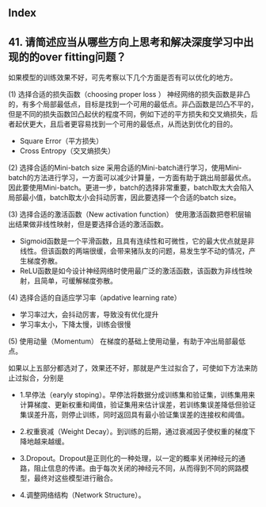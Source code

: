 ## Index

<!-- TOC -->



<!-- /TOC -->

## 41. 请简述应当从哪些方向上思考和解决深度学习中出现的的over fitting问题？

如果模型的训练效果不好，可先考察以下几个方面是否有可以优化的地方。

(1) 选择合适的损失函数（choosing proper loss ）
神经网络的损失函数是非凸的，有多个局部最低点，目标是找到一个可用的最低点。非凸函数是凹凸不平的，但是不同的损失函数凹凸起伏的程度不同，例如下述的平方损失和交叉熵损失，后者起伏更大，且后者更容易找到一个可用的最低点，从而达到优化的目的。

- Square Error（平方损失）
- Cross Entropy（交叉熵损失）

(2) 选择合适的Mini-batch size
采用合适的Mini-batch进行学习，使用Mini-batch的方法进行学习，一方面可以减少计算量，一方面有助于跳出局部最优点。因此要使用Mini-batch。更进一步，batch的选择非常重要，batch取太大会陷入局部最小值，batch取太小会抖动厉害，因此要选择一个合适的batch size。

(3) 选择合适的激活函数（New activation function）
使用激活函数把卷积层输出结果做非线性映射，但是要选择合适的激活函数。

- Sigmoid函数是一个平滑函数，且具有连续性和可微性，它的最大优点就是非线性。但该函数的两端很缓，会带来猪队友的问题，易发生学不动的情况，产生梯度弥散。
- ReLU函数是如今设计神经网络时使用最广泛的激活函数，该函数为非线性映射，且简单，可缓解梯度弥散。

(4) 选择合适的自适应学习率（apdative learning rate）
- 学习率过大，会抖动厉害，导致没有优化提升
- 学习率太小，下降太慢，训练会很慢

(5) 使用动量（Momentum）
在梯度的基础上使用动量，有助于冲出局部最低点。


如果以上五部分都选对了，效果还不好，那就是产生过拟合了，可使如下方法来防止过拟合，分别是

- 1.早停法（earyly stoping）。早停法将数据分成训练集和验证集，训练集用来计算梯度、更新权重和阈值，验证集用来估计误差，若训练集误差降低但验证集误差升高，则停止训练，同时返回具有最小验证集误差的连接权和阈值。

- 2.权重衰减（Weight Decay）。到训练的后期，通过衰减因子使权重的梯度下降地越来越缓。

- 3.Dropout。Dropout是正则化的一种处理，以一定的概率关闭神经元的通路，阻止信息的传递。由于每次关闭的神经元不同，从而得到不同的网路模型，最终对这些模型进行融合。

- 4.调整网络结构（Network Structure）。
